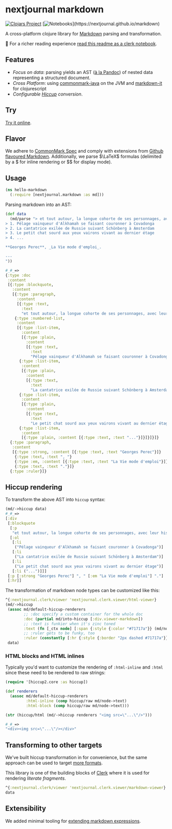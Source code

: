 # nextjournal markdown

[![Clojars Project](https://img.shields.io/clojars/v/io.github.nextjournal/markdown.svg)](https://clojars.org/io.github.nextjournal/markdown) [![Notebooks](https://img.shields.io/static/v1?label=clerk&message=notebooks&color=rgb(155,187,157))](https://nextjournal.github.io/markdown)

A cross-platform clojure library for [Markdown](https://en.wikipedia.org/wiki/Markdown) parsing and transformation.

🚧 For a richer reading experience [read this readme as a clerk notebook](https://nextjournal.github.io/markdown/README).

## Features

* _Focus on data_: parsing yields an AST ([à la Pandoc](https://nextjournal.github.io/markdown/notebooks/pandoc)) of nested data representing a structured document.
* _Cross Platform_: using [commonmark-java](https://github.com/commonmark/commonmark-java) on the JVM and [markdown-it](https://github.com/markdown-it/markdown-it) for clojurescript
* _Configurable [Hiccup](https://github.com/weavejester/hiccup) conversion_.

## Try

[Try it online](https://nextjournal.github.io/markdown/notebooks/try).

## Flavor

We adhere to [CommonMark Spec](https://spec.commonmark.org/0.30/) and comply with extensions from [Github flavoured Markdown](https://github.github.com/gfm). Additionally, we parse $\LaTeX$ formulas (delimited by a $ for inline rendering or $$ for display mode).

## Usage

```clojure
(ns hello-markdown
  (:require [nextjournal.markdown :as md]))
```

Parsing markdown into an AST:

```clojure
(def data
  (md/parse "> et tout autour, la longue cohorte de ses personnages, avec leur histoire, leur passé, leurs légendes:
> 1. Pélage vainqueur d'Alkhamah se faisant couronner à Covadonga
> 2. La cantatrice exilée de Russie suivant Schönberg à Amsterdam
> 3. Le petit chat sourd aux yeux vairons vivant au dernier étage
> 4. ...

**Georges Perec**, _La Vie mode d'emploi_.

---
"))

#_#_=>
{:type :doc
 :content
 [{:type :blockquote,
   :content
   [{:type :paragraph,
     :content
     [{:type :text,
       :text
       "et tout autour, la longue cohorte de ses personnages, avec leur histoire, leur passé, leurs légendes:"}]}
    {:type :numbered-list,
     :content
     [{:type :list-item,
       :content
       [{:type :plain,
         :content
         [{:type :text,
           :text
           "Pélage vainqueur d'Alkhamah se faisant couronner à Covadonga"}]}]}
      {:type :list-item,
       :content
       [{:type :plain,
         :content
         [{:type :text,
           :text
           "La cantatrice exilée de Russie suivant Schönberg à Amsterdam"}]}]}
      {:type :list-item,
       :content
       [{:type :plain,
         :content
         [{:type :text,
           :text
           "Le petit chat sourd aux yeux vairons vivant au dernier étage"}]}]}
      {:type :list-item,
       :content
       [{:type :plain, :content [{:type :text, :text "..."}]}]}]}]}
  {:type :paragraph,
   :content
   [{:type :strong, :content [{:type :text, :text "Georges Perec"}]}
    {:type :text, :text ", "}
    {:type :em, :content [{:type :text, :text "La Vie mode d'emploi"}]}
    {:type :text, :text "."}]}
  {:type :ruler}]}
```

## Hiccup rendering

To transform the above AST into `hiccup` syntax:

```clojure
(md/->hiccup data)
#_#_=>
[:div
 [:blockquote
  [:p
   "et tout autour, la longue cohorte de ses personnages, avec leur histoire, leur passé, leurs légendes:"]
  [:ol
   [:li
    ("Pélage vainqueur d'Alkhamah se faisant couronner à Covadonga")]
   [:li
    ("La cantatrice exilée de Russie suivant Schönberg à Amsterdam")]
   [:li
    ("Le petit chat sourd aux yeux vairons vivant au dernier étage")]
   [:li ("...")]]]
 [:p [:strong "Georges Perec"] ", " [:em "La Vie mode d'emploi"] "."]
 [:hr]]
```

The transformation of markdown node types can be customized like this:

```clojure
^{:nextjournal.clerk/viewer 'nextjournal.clerk.viewer/html-viewer}
(md/->hiccup
 (assoc md/default-hiccup-renderers
        ;; :doc specify a custom container for the whole doc
        :doc (partial md/into-hiccup [:div.viewer-markdown])
        ;; :text is funkier when it's zinc toned
        :text (fn [_ctx node] [:span {:style {:color "#71717a"}} (md/node->text node)])
        ;; :ruler gets to be funky, too
        :ruler (constantly [:hr {:style {:border "2px dashed #71717a"}}]))
 data)
```

### HTML blocks and HTML inlines

Typically you'd want to customize the rendering of `:html-inline` and `:html` since these need to be rendered to raw strings:

``` clojure
(require '[hiccup2.core :as hiccup])

(def renderers
  (assoc md/default-hiccup-renderers
         :html-inline (comp hiccup/raw md/node->text)
         :html-block (comp hiccup/raw md/node->text)))

(str (hiccup/html (md/->hiccup renderers "<img src=\"...\"/>")))

#_#_=>
"<div><img src=\"...\"/></div>"
```

## Transforming to other targets

We've built hiccup transformation in for convenience, but the same approach can be used to target [more formats](https://nextjournal.github.io/markdown/notebooks/pandoc).

This library is one of the building blocks of [Clerk](https://github.com/nextjournal/clerk) where it is used for rendering _literate fragments_.

```clojure
^{:nextjournal.clerk/viewer 'nextjournal.clerk.viewer/markdown-viewer}
data
```

## Extensibility

We added minimal tooling for [extending markdown expressions](https://nextjournal.github.io/markdown/notebooks/parsing_extensibility).

